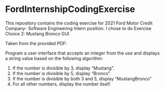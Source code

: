 # FordInternshipCodingExercise

This repository contains the coding exercise for 2021 Ford Motor Credit Company- Software Engineering Intern position.
I chose to do Exercise Choice 2: Mustang Bronco GUI

Taken from the provided PDF:

Program a user interface that accepts an integer from the use and displays a string value based
on the following algorithm:

1. If the number is divisible by 3, display “Mustang”.
2. If the number is divisible by 5, display “Bronco”.
3. If the number is divisible by both 3 and 5, display “MustangBronco”
4. For all other numbers, display the number itself.

